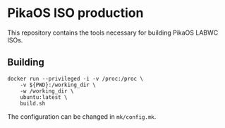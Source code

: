 # PikaOS ISO production

This repository contains the tools necessary for building PikaOS LABWC ISOs.

## Building

```
docker run --privileged -i -v /proc:/proc \
    -v ${PWD}:/working_dir \
    -w /working_dir \
    ubuntu:latest \
    build.sh
```

The configuration can be changed in `mk/config.mk`.

